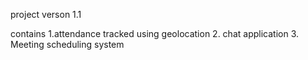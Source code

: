 project verson 1.1 

contains
1.attendance tracked using geolocation 
2. chat application
3. Meeting scheduling system
